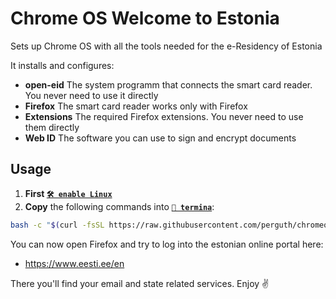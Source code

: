 # Chrome OS Welcome to Estonia
Sets up Chrome OS with all the tools needed for the e-Residency of Estonia

It installs and configures:

- **open-eid** The system programm that connects the smart card reader. You never need to use it directly
- **Firefox** The smart card reader works only with Firefox
- **Extensions** The required Firefox extensions. You never need to use them directly
- **Web ID** The software you can use to sign and encrypt documents

## Usage

1. **First [`🛠️ enable Linux`](https://support.google.com/chromebook/answer/9145439)**
1. **Copy** the following commands into **[`🔣 termina`](https://support.google.com/chromebook/thread/565904)**:

```bash
bash -c "$(curl -fsSL https://raw.githubusercontent.com/perguth/chromeos-welcome-to-estonia/main/setup.sh)"
```

You can now open Firefox and try to log into the estonian online portal here:

- https://www.eesti.ee/en

There you'll find your email and state related services. Enjoy ✌️
